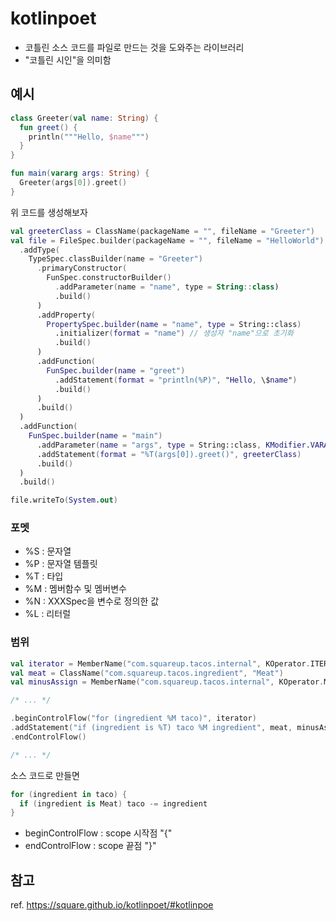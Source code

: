 # kotlinpoet
- 코틀린 소스 코드를 파일로 만드는 것을 도와주는 라이브러리
- "코틀린 시인"을 의미함

## 예시
```HelloWorld.kt
class Greeter(val name: String) {
  fun greet() {
    println("""Hello, $name""")
  }
}

fun main(vararg args: String) {
  Greeter(args[0]).greet()
}
```
위 코드를 생성해보자
```kotlin
val greeterClass = ClassName(packageName = "", fileName = "Greeter")
val file = FileSpec.builder(packageName = "", fileName = "HelloWorld")
  .addType(
    TypeSpec.classBuilder(name = "Greeter")
      .primaryConstructor(
        FunSpec.constructorBuilder()
          .addParameter(name = "name", type = String::class)
          .build()
      )
      .addProperty(
        PropertySpec.builder(name = "name", type = String::class)
          .initializer(format = "name") // 생성자 "name"으로 초기화
          .build()
      )
      .addFunction(
        FunSpec.builder(name = "greet")
          .addStatement(format = "println(%P)", "Hello, \$name")
          .build()
      )
      .build()
  )
  .addFunction(
    FunSpec.builder(name = "main")
      .addParameter(name = "args", type = String::class, KModifier.VARARG)
      .addStatement(format = "%T(args[0]).greet()", greeterClass)
      .build()
  )
  .build()

file.writeTo(System.out)
```
### 포멧
- %S : 문자열
- %P : 문자열 템플릿
- %T : 타입
- %M : 멤버함수 및 멤버변수
- %N : XXXSpec을 변수로 정의한 값
- %L : 리터럴
### 범위 
```kotlin
val iterator = MemberName("com.squareup.tacos.internal", KOperator.ITERATOR)
val meat = ClassName("com.squareup.tacos.ingredient", "Meat")
val minusAssign = MemberName("com.squareup.tacos.internal", KOperator.MINUS_ASSIGN)

/* ... */

.beginControlFlow("for (ingredient %M taco)", iterator)
.addStatement("if (ingredient is %T) taco %M ingredient", meat, minusAssign)
.endControlFlow()

/* ... */
```
소스 코드로 만들면
```kotlin
for (ingredient in taco) {
  if (ingredient is Meat) taco -= ingredient
}
```
- beginControlFlow : scope 시작점 "{"
- endControlFlow : scope 끝점 "}"

## 참고
ref. https://square.github.io/kotlinpoet/#kotlinpoe
